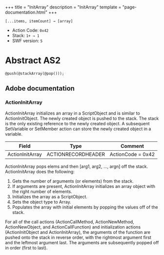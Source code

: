 +++
title = "InitArray"
description = "InitArray"
template = "page-documentation.html"
+++

```
[...items, itemCount] → [array]
```

- Action Code: `0x42`
- Stack: `1+ → 1`
- SWF version: `5`

# Abstract AS2

```
@push(@stackArray(@pop()));
```

## Adobe documentation

### ActionInitArray

ActionInitArray initializes an array in a ScriptObject and is similar to ActionInitObject. The newly created object is
pushed to the stack. The stack is the only existing reference to the newly created object. A subsequent
SetVariable or SetMember action can store the newly created object in a variable.

| Field           | Type               | Comment           |
|-----------------|--------------------|-------------------|
| ActionInitArray | ACTIONRECORDHEADER | ActionCode = 0x42 |

ActionInitArray pops elems and then [arg1, arg2, ..., argn] off the stack. ActionInitArray does the following:

1. Gets the number of arguments (or elements) from the stack.
2. If arguments are present, ActionInitArray initializes an array object with the right number of elements.
3. Initializes the array as a ScriptObject.
4. Sets the object type to Array.
5. Populates the array with initial elements by popping the values off of the stack.

For all of the call actions (ActionCallMethod, ActionNewMethod, ActionNewObject, and ActionCallFunction) and
initialization actions (ActionInitObject and ActionInitArray), the arguments of the function are pushed onto the
stack in reverse order, with the rightmost argument first and the leftmost argument last. The arguments are
subsequently popped off in order (first to last).
